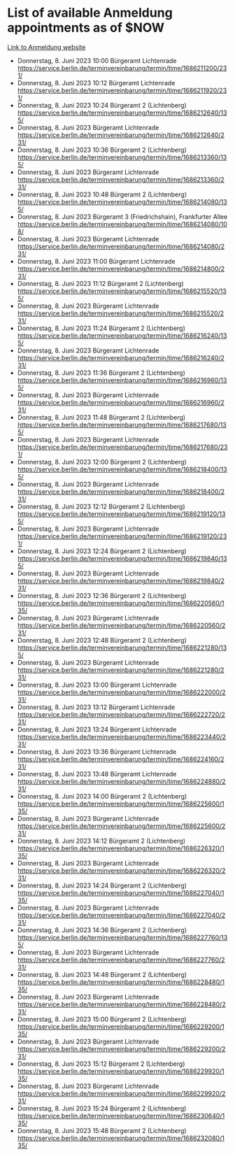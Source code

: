 # List of available Anmeldung appointments as of $NOW
[Link to Anmeldung website](https://service.berlin.de/terminvereinbarung/termin/tag.php?termin=1&anliegen[]=120686&dienstleisterlist=122210,122217,327316,122219,327312,122227,327314,122231,327346,122243,327348,122254,122252,329742,122260,329745,122262,329748,122271,327278,122273,327274,122277,327276,330436,122280,327294,122282,327290,122284,327292,122291,327270,122285,327266,122286,327264,122296,327268,150230,329760,122297,327286,122294,327284,122312,329763,122314,329775,122304,327330,122311,327334,122309,327332,317869,122281,327352,122279,329772,122283,122276,327324,122274,327326,122267,329766,122246,327318,122251,327320,122257,327322,122208,327298,122226,327300&herkunft=http%3A%2F%2Fservice.berlin.de%2Fdienstleistung%2F120686%2F)
- Donnerstag, 8. Juni 2023 10:00 Bürgeramt Lichtenrade https://service.berlin.de/terminvereinbarung/termin/time/1686211200/231/
- Donnerstag, 8. Juni 2023 10:12 Bürgeramt Lichtenrade https://service.berlin.de/terminvereinbarung/termin/time/1686211920/231/
- Donnerstag, 8. Juni 2023 10:24 Bürgeramt 2 (Lichtenberg) https://service.berlin.de/terminvereinbarung/termin/time/1686212640/135/
- Donnerstag, 8. Juni 2023  Bürgeramt Lichtenrade https://service.berlin.de/terminvereinbarung/termin/time/1686212640/231/
- Donnerstag, 8. Juni 2023 10:36 Bürgeramt 2 (Lichtenberg) https://service.berlin.de/terminvereinbarung/termin/time/1686213360/135/
- Donnerstag, 8. Juni 2023  Bürgeramt Lichtenrade https://service.berlin.de/terminvereinbarung/termin/time/1686213360/231/
- Donnerstag, 8. Juni 2023 10:48 Bürgeramt 2 (Lichtenberg) https://service.berlin.de/terminvereinbarung/termin/time/1686214080/135/
- Donnerstag, 8. Juni 2023  Bürgeramt 3 (Friedrichshain), Frankfurter Allee https://service.berlin.de/terminvereinbarung/termin/time/1686214080/108/
- Donnerstag, 8. Juni 2023  Bürgeramt Lichtenrade https://service.berlin.de/terminvereinbarung/termin/time/1686214080/231/
- Donnerstag, 8. Juni 2023 11:00 Bürgeramt Lichtenrade https://service.berlin.de/terminvereinbarung/termin/time/1686214800/231/
- Donnerstag, 8. Juni 2023 11:12 Bürgeramt 2 (Lichtenberg) https://service.berlin.de/terminvereinbarung/termin/time/1686215520/135/
- Donnerstag, 8. Juni 2023  Bürgeramt Lichtenrade https://service.berlin.de/terminvereinbarung/termin/time/1686215520/231/
- Donnerstag, 8. Juni 2023 11:24 Bürgeramt 2 (Lichtenberg) https://service.berlin.de/terminvereinbarung/termin/time/1686216240/135/
- Donnerstag, 8. Juni 2023  Bürgeramt Lichtenrade https://service.berlin.de/terminvereinbarung/termin/time/1686216240/231/
- Donnerstag, 8. Juni 2023 11:36 Bürgeramt 2 (Lichtenberg) https://service.berlin.de/terminvereinbarung/termin/time/1686216960/135/
- Donnerstag, 8. Juni 2023  Bürgeramt Lichtenrade https://service.berlin.de/terminvereinbarung/termin/time/1686216960/231/
- Donnerstag, 8. Juni 2023 11:48 Bürgeramt 2 (Lichtenberg) https://service.berlin.de/terminvereinbarung/termin/time/1686217680/135/
- Donnerstag, 8. Juni 2023  Bürgeramt Lichtenrade https://service.berlin.de/terminvereinbarung/termin/time/1686217680/231/
- Donnerstag, 8. Juni 2023 12:00 Bürgeramt 2 (Lichtenberg) https://service.berlin.de/terminvereinbarung/termin/time/1686218400/135/
- Donnerstag, 8. Juni 2023  Bürgeramt Lichtenrade https://service.berlin.de/terminvereinbarung/termin/time/1686218400/231/
- Donnerstag, 8. Juni 2023 12:12 Bürgeramt 2 (Lichtenberg) https://service.berlin.de/terminvereinbarung/termin/time/1686219120/135/
- Donnerstag, 8. Juni 2023  Bürgeramt Lichtenrade https://service.berlin.de/terminvereinbarung/termin/time/1686219120/231/
- Donnerstag, 8. Juni 2023 12:24 Bürgeramt 2 (Lichtenberg) https://service.berlin.de/terminvereinbarung/termin/time/1686219840/135/
- Donnerstag, 8. Juni 2023  Bürgeramt Lichtenrade https://service.berlin.de/terminvereinbarung/termin/time/1686219840/231/
- Donnerstag, 8. Juni 2023 12:36 Bürgeramt 2 (Lichtenberg) https://service.berlin.de/terminvereinbarung/termin/time/1686220560/135/
- Donnerstag, 8. Juni 2023  Bürgeramt Lichtenrade https://service.berlin.de/terminvereinbarung/termin/time/1686220560/231/
- Donnerstag, 8. Juni 2023 12:48 Bürgeramt 2 (Lichtenberg) https://service.berlin.de/terminvereinbarung/termin/time/1686221280/135/
- Donnerstag, 8. Juni 2023  Bürgeramt Lichtenrade https://service.berlin.de/terminvereinbarung/termin/time/1686221280/231/
- Donnerstag, 8. Juni 2023 13:00 Bürgeramt Lichtenrade https://service.berlin.de/terminvereinbarung/termin/time/1686222000/231/
- Donnerstag, 8. Juni 2023 13:12 Bürgeramt Lichtenrade https://service.berlin.de/terminvereinbarung/termin/time/1686222720/231/
- Donnerstag, 8. Juni 2023 13:24 Bürgeramt Lichtenrade https://service.berlin.de/terminvereinbarung/termin/time/1686223440/231/
- Donnerstag, 8. Juni 2023 13:36 Bürgeramt Lichtenrade https://service.berlin.de/terminvereinbarung/termin/time/1686224160/231/
- Donnerstag, 8. Juni 2023 13:48 Bürgeramt Lichtenrade https://service.berlin.de/terminvereinbarung/termin/time/1686224880/231/
- Donnerstag, 8. Juni 2023 14:00 Bürgeramt 2 (Lichtenberg) https://service.berlin.de/terminvereinbarung/termin/time/1686225600/135/
- Donnerstag, 8. Juni 2023  Bürgeramt Lichtenrade https://service.berlin.de/terminvereinbarung/termin/time/1686225600/231/
- Donnerstag, 8. Juni 2023 14:12 Bürgeramt 2 (Lichtenberg) https://service.berlin.de/terminvereinbarung/termin/time/1686226320/135/
- Donnerstag, 8. Juni 2023  Bürgeramt Lichtenrade https://service.berlin.de/terminvereinbarung/termin/time/1686226320/231/
- Donnerstag, 8. Juni 2023 14:24 Bürgeramt 2 (Lichtenberg) https://service.berlin.de/terminvereinbarung/termin/time/1686227040/135/
- Donnerstag, 8. Juni 2023  Bürgeramt Lichtenrade https://service.berlin.de/terminvereinbarung/termin/time/1686227040/231/
- Donnerstag, 8. Juni 2023 14:36 Bürgeramt 2 (Lichtenberg) https://service.berlin.de/terminvereinbarung/termin/time/1686227760/135/
- Donnerstag, 8. Juni 2023  Bürgeramt Lichtenrade https://service.berlin.de/terminvereinbarung/termin/time/1686227760/231/
- Donnerstag, 8. Juni 2023 14:48 Bürgeramt 2 (Lichtenberg) https://service.berlin.de/terminvereinbarung/termin/time/1686228480/135/
- Donnerstag, 8. Juni 2023  Bürgeramt Lichtenrade https://service.berlin.de/terminvereinbarung/termin/time/1686228480/231/
- Donnerstag, 8. Juni 2023 15:00 Bürgeramt 2 (Lichtenberg) https://service.berlin.de/terminvereinbarung/termin/time/1686229200/135/
- Donnerstag, 8. Juni 2023  Bürgeramt Lichtenrade https://service.berlin.de/terminvereinbarung/termin/time/1686229200/231/
- Donnerstag, 8. Juni 2023 15:12 Bürgeramt 2 (Lichtenberg) https://service.berlin.de/terminvereinbarung/termin/time/1686229920/135/
- Donnerstag, 8. Juni 2023  Bürgeramt Lichtenrade https://service.berlin.de/terminvereinbarung/termin/time/1686229920/231/
- Donnerstag, 8. Juni 2023 15:24 Bürgeramt 2 (Lichtenberg) https://service.berlin.de/terminvereinbarung/termin/time/1686230640/135/
- Donnerstag, 8. Juni 2023 15:48 Bürgeramt 2 (Lichtenberg) https://service.berlin.de/terminvereinbarung/termin/time/1686232080/135/
